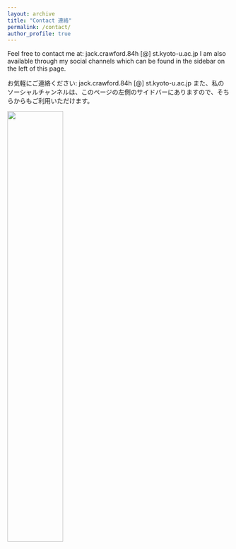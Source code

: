 ```yaml
---
layout: archive
title: "Contact 連絡"
permalink: /contact/
author_profile: true
---
```


Feel free to contact me at: jack.crawford.84h [@] st.kyoto-u.ac.jp
I am also available through my social channels which can be found in the sidebar on the left of this page.

お気軽にご連絡ください: jack.crawford.84h [@] st.kyoto-u.ac.jp 
また、私のソーシャルチャンネルは、このページの左側のサイドバーにありますので、そちらからもご利用いただけます。

<img src='/images/KU.jpg' style="width: 50%; height: auto;">
